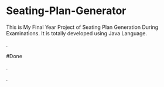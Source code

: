 # Seating-Plan-Generator

This is My Final Year Project of Seating Plan Generation During Examinations. It is totally developed using Java Language.











































.





















































#Done










































































































.




































































































































































































































































































































































































































































































.






































